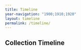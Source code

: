 ```yaml
---
title: Timeline
year-navigation: "1900;1910;1920"
layout: timeline
permalink: /timeline/
---
```


## Collection Timeline
